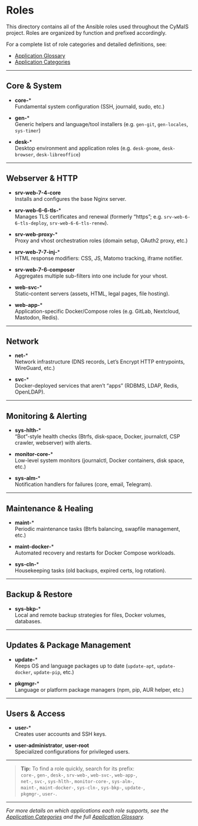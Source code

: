 # Roles

This directory contains all of the Ansible roles used throughout the CyMaIS project. Roles are organized by function and prefixed accordingly.

For a complete list of role categories and detailed definitions, see:

- [Application Glossary](application_glosar.rst)  
- [Application Categories](application_categories.rst)

---

## Core & System

- **core-***  
  Fundamental system configuration (SSH, journald, sudo, etc.)

- **gen-***  
  Generic helpers and language/tool installers (e.g. `gen-git`, `gen-locales`, `sys-timer`)

- **desk-***  
  Desktop environment and application roles (e.g. `desk-gnome`, `desk-browser`, `desk-libreoffice`)

---

## Webserver & HTTP

- **srv-web-7-4-core**  
  Installs and configures the base Nginx server.

- **srv-web-6-6-tls-***  
  Manages TLS certificates and renewal (formerly “https”; e.g. `srv-web-6-6-tls-deploy`, `srv-web-6-6-tls-renew`).

- **srv-web-proxy-***  
  Proxy and vhost orchestration roles (domain setup, OAuth2 proxy, etc.)

- **srv-web-7-7-inj-***  
  HTML response modifiers: CSS, JS, Matomo tracking, iframe notifier.

- **srv-web-7-6-composer**  
  Aggregates multiple sub-filters into one include for your vhost.

- **web-svc-***  
  Static‐content servers (assets, HTML, legal pages, file hosting).

- **web-app-***  
  Application-specific Docker/Compose roles (e.g. GitLab, Nextcloud, Mastodon, Redis).

---

## Network

- **net-***  
  Network infrastructure (DNS records, Let’s Encrypt HTTP entrypoints, WireGuard, etc.)

- **svc-***  
  Docker-deployed services that aren’t “apps” (RDBMS, LDAP, Redis, OpenLDAP).

---

## Monitoring & Alerting

- **sys-hlth-***  
  “Bot”-style health checks (Btrfs, disk‐space, Docker, journalctl, CSP crawler, webserver) with alerts.

- **monitor-core-***  
  Low-level system monitors (journalctl, Docker containers, disk space, etc.)

- **sys-alm-***  
  Notification handlers for failures (core, email, Telegram).

---

## Maintenance & Healing

- **maint-***  
  Periodic maintenance tasks (Btrfs balancing, swapfile management, etc.)

- **maint-docker-***  
  Automated recovery and restarts for Docker Compose workloads.

- **sys-cln-***  
  Housekeeping tasks (old backups, expired certs, log rotation).

---

## Backup & Restore

- **sys-bkp-***  
  Local and remote backup strategies for files, Docker volumes, databases.

---

## Updates & Package Management

- **update-***  
  Keeps OS and language packages up to date (`update-apt`, `update-docker`, `update-pip`, etc.)

- **pkgmgr-***  
  Language or platform package managers (npm, pip, AUR helper, etc.)

---

## Users & Access

- **user-***  
  Creates user accounts and SSH keys.

- **user-administrator**, **user-root**  
  Specialized configurations for privileged users.

---

> **Tip:** To find a role quickly, search for its prefix:  
> `core-`, `gen-`, `desk-`, `srv-web-`, `web-svc-`, `web-app-`,  
> `net-`, `svc-`, `sys-hlth-`, `monitor-core-`, `sys-alm-`,  
> `maint-`, `maint-docker-`, `sys-cln-`, `sys-bkp-`, `update-`,  
> `pkgmgr-`, `user-`.

---

_For more details on which applications each role supports, see the [Application Categories](application_categories.rst) and the full [Application Glossary](application_glosar.rst)._  
